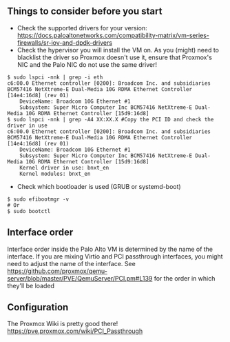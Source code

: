 ## Things to consider before you start

- Check the supported drivers for your version: https://docs.paloaltonetworks.com/compatibility-matrix/vm-series-firewalls/sr-iov-and-dpdk-drivers
- Check the hypervisor you will install the VM on. As you (might) need to blacklist the driver so Proxmox doesn't use it, ensure that Proxmox's NIC and the Palo NIC do not use the same driver!

```
$ sudo lspci -nnk | grep -i eth
c6:00.0 Ethernet controller [0200]: Broadcom Inc. and subsidiaries BCM57416 NetXtreme-E Dual-Media 10G RDMA Ethernet Controller [14e4:16d8] (rev 01)
	DeviceName: Broadcom 10G Ethernet #1
	Subsystem: Super Micro Computer Inc BCM57416 NetXtreme-E Dual-Media 10G RDMA Ethernet Controller [15d9:16d8]
$ sudo lspci -nnk | grep -A4 XX:XX.X #Copy the PCI ID and check the driver in use
c6:00.0 Ethernet controller [0200]: Broadcom Inc. and subsidiaries BCM57416 NetXtreme-E Dual-Media 10G RDMA Ethernet Controller [14e4:16d8] (rev 01)
	DeviceName: Broadcom 10G Ethernet #1
	Subsystem: Super Micro Computer Inc BCM57416 NetXtreme-E Dual-Media 10G RDMA Ethernet Controller [15d9:16d8]
	Kernel driver in use: bnxt_en
	Kernel modules: bnxt_en
 ```

- Check which bootloader is used (GRUB or systemd-boot)

```
$ sudo efibootmgr -v
# Or
$ sudo bootctl
```

## Interface order

Interface order inside the Palo Alto VM is determined by the name of the interface. If you are mixing Virtio and PCI passthrough interfaces, you might need to adjust the name of the interface. See https://github.com/proxmox/qemu-server/blob/master/PVE/QemuServer/PCI.pm#L139 for the order in which they'll be loaded

## Configuration
The Proxmox Wiki is pretty good there! https://pve.proxmox.com/wiki/PCI_Passthrough
